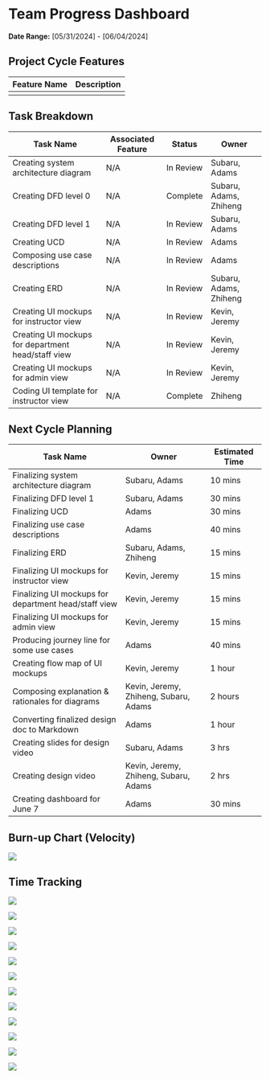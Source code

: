 # Team Progress Dashboard

**Date Range:** [05/31/2024] - [06/04/2024]

## Project Cycle Features

| Feature Name        | Description                                   |
| -------------------- | --------------------------------------------- |
|                      |                                               |
                                          

## Task Breakdown

| Task Name             | Associated Feature | Status       | Owner         | 
| ----------------------- | -------------------- | ------------ | -------------- | 
| Creating system architecture diagram          | N/A         | In Review   | Subaru, Adams |  
| Creating DFD level 0            | N/A          | Complete      | Subaru, Adams, Zhiheng | 
| Creating DFD level 1            | N/A               | In Review         | Subaru, Adams     | 
| Creating UCD                     | N/A               | In Review         | Adams     | 
| Composing use case descriptions        | N/A               | In Review         | Adams      | 
| Creating ERD                    | N/A               | In Review         | Subaru, Adams, Zhiheng     | 
| Creating UI mockups for instructor view         | N/A               | In Review         | Kevin, Jeremy      | 
| Creating UI mockups for department head/staff view      | N/A               | In Review         | Kevin, Jeremy     | 
| Creating UI mockups for admin view        | N/A               | In Review         | Kevin, Jeremy      | 
| Coding UI template for instructor view        | N/A               | Complete        | Zhiheng    |  

## Next Cycle Planning

| Task Name             | Owner         | Estimated Time |
| ----------------------- | -------------- | -------------- |
| Finalizing system architecture diagram            | Subaru, Adams | 10 mins |
| Finalizing DFD level 1           | Subaru, Adams | 30 mins |
| Finalizing UCD           | Adams | 30 mins |
| Finalizing use case descriptions    | Adams | 40 mins |
| Finalizing ERD          | Subaru, Adams, Zhiheng | 15 mins |
| Finalizing  UI mockups for instructor view         | Kevin, Jeremy  | 15 mins |
| Finalizing  UI mockups for department head/staff view         | Kevin, Jeremy  | 15 mins |
| Finalizing  UI mockups for admin view         | Kevin, Jeremy  | 15 mins |
| Producing journey line for some use cases       | Adams  | 40 mins |
| Creating flow map of UI mockups       | Kevin, Jeremy  | 1 hour |
| Composing explanation & rationales for diagrams      | Kevin, Jeremy, Zhiheng, Subaru, Adams  | 2 hours |
| Converting finalized design doc to Markdown      | Adams  | 1 hour |
| Creating slides for design video        | Subaru, Adams  | 3 hrs |
| Creating design video        | Kevin, Jeremy, Zhiheng, Subaru, Adams  | 2 hrs |
| Creating dashboard for June 7       | Adams  | 30 mins |

## Burn-up Chart (Velocity)

![](https://github.com/UBCO-COSC499-Summer-2024/team-6-capstone-team_6ix/blob/weekly-logs/docs/weekly%20logs/Dashboards/burn%20up%20charts/Screenshot%202024-06-05%20at%201.21.07%20AM.png)

## Time Tracking

![](https://github.com/UBCO-COSC499-Summer-2024/team-6-capstone-team_6ix/blob/weekly-logs/docs/weekly%20logs/Dashboards/Clockify%20images/Clockify_Time_Report_Summary_05_31_2024-06_04_2024%20(1)_pages-to-jpg-0001.jpg)

![](https://github.com/UBCO-COSC499-Summer-2024/team-6-capstone-team_6ix/blob/weekly-logs/docs/weekly%20logs/Dashboards/Clockify%20images/Clockify_Time_Report_Summary_05_31_2024-06_04_2024%20(1)_pages-to-jpg-0002.jpg)

![](https://github.com/UBCO-COSC499-Summer-2024/team-6-capstone-team_6ix/blob/weekly-logs/docs/weekly%20logs/Dashboards/Clockify%20images/Clockify_Time_Report_Summary_05_31_2024-06_04_2024%20(1)_pages-to-jpg-0003.jpg)

![](https://github.com/UBCO-COSC499-Summer-2024/team-6-capstone-team_6ix/blob/weekly-logs/docs/weekly%20logs/Dashboards/Clockify%20images/Clockify_Time_Report_Summary_05_31_2024-06_04_2024%20(1)_pages-to-jpg-0004.jpg)

![](https://github.com/UBCO-COSC499-Summer-2024/team-6-capstone-team_6ix/blob/weekly-logs/docs/weekly%20logs/Dashboards/Clockify%20images/Clockify_Time_Report_Summary_05_31_2024-06_04_2024%20(1)_pages-to-jpg-0005.jpg)

![](https://github.com/UBCO-COSC499-Summer-2024/team-6-capstone-team_6ix/blob/weekly-logs/docs/weekly%20logs/Dashboards/Clockify%20images/Clockify_Time_Report_Summary_05_31_2024-06_04_2024%20(1)_pages-to-jpg-0006.jpg)

![](https://github.com/UBCO-COSC499-Summer-2024/team-6-capstone-team_6ix/blob/weekly-logs/docs/weekly%20logs/Dashboards/Clockify%20images/Clockify_Time_Report_Detailed_05_31_2024-06_04_2024%20(2)_pages-to-jpg-0001.jpg)

![](https://github.com/UBCO-COSC499-Summer-2024/team-6-capstone-team_6ix/blob/weekly-logs/docs/weekly%20logs/Dashboards/Clockify%20images/Clockify_Time_Report_Detailed_05_31_2024-06_04_2024%20(2)_pages-to-jpg-0002.jpg)

![](https://github.com/UBCO-COSC499-Summer-2024/team-6-capstone-team_6ix/blob/weekly-logs/docs/weekly%20logs/Dashboards/Clockify%20images/Clockify_Time_Report_Detailed_05_31_2024-06_04_2024%20(2)_pages-to-jpg-0003.jpg)

![](https://github.com/UBCO-COSC499-Summer-2024/team-6-capstone-team_6ix/blob/weekly-logs/docs/weekly%20logs/Dashboards/Clockify%20images/Clockify_Time_Report_Detailed_05_31_2024-06_04_2024%20(2)_pages-to-jpg-0004.jpg)

![](https://github.com/UBCO-COSC499-Summer-2024/team-6-capstone-team_6ix/blob/weekly-logs/docs/weekly%20logs/Dashboards/Clockify%20images/Clockify_Time_Report_Detailed_05_31_2024-06_04_2024%20(2)_pages-to-jpg-0005.jpg)

![](https://github.com/UBCO-COSC499-Summer-2024/team-6-capstone-team_6ix/blob/weekly-logs/docs/weekly%20logs/Dashboards/Clockify%20images/Clockify_Time_Report_Detailed_05_31_2024-06_04_2024%20(2)_pages-to-jpg-0006.jpg)


